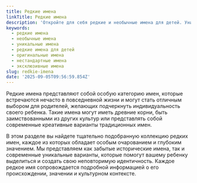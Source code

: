```yaml
---
title: Редкие имена
linkTitle: Редкие имена
description: 'Откройте для себя редкие и необычные имена для детей. Уникальные варианты имен, которые выделят вашего ребенка среди сверстников.'
keywords:
  - редкие имена
  - необычные имена
  - уникальные имена
  - редкие имена для детей
  - оригинальные имена
  - нестандартные имена
  - эксклюзивные имена
slug: redkie-imena
date: '2025-09-05T09:56:59.854Z'
---
```


Редкие имена представляют собой особую категорию имен, которые встречаются нечасто в повседневной жизни и могут стать отличным выбором для родителей, желающих подчеркнуть индивидуальность своего ребенка. Такие имена могут иметь древние корни, быть заимствованными из других культур или представлять собой современные креативные варианты традиционных имен.

В этом разделе вы найдете тщательно подобранную коллекцию редких имен, каждое из которых обладает особым очарованием и глубоким значением. Мы представляем как забытые исторические имена, так и современные уникальные варианты, которые помогут вашему ребенку выделиться и создать свою неповторимую идентичность. Каждое редкое имя сопровождается подробной информацией о его происхождении, значении и культурном контексте.
